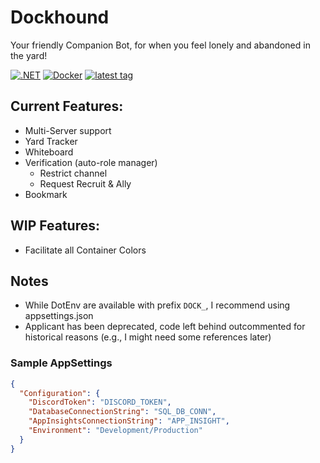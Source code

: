 # Dockhound
Your friendly Companion Bot, for when you feel lonely and abandoned in the yard!

[![.NET](https://github.com/Yilmas/wll-tracker/actions/workflows/dotnet.yml/badge.svg)](https://github.com/Yilmas/wll-tracker/actions/workflows/dotnet.yml)
[![Docker](https://github.com/Yilmas/wll-tracker/actions/workflows/release.yaml/badge.svg)](https://github.com/Yilmas/wll-tracker/actions/workflows/release.yaml)
[![latest tag](https://badgen.net/github/tag/Yilmas/wll-tracker)](https://badgen.net/github/tag/Yilmas/wll-tracker)

## Current Features:
- Multi-Server support
- Yard Tracker
- Whiteboard
- Verification (auto-role manager)
	- Restrict channel
	- Request Recruit & Ally
- Bookmark


## WIP Features:
- Facilitate all Container Colors

## Notes
- While DotEnv are available with prefix `DOCK_`, I recommend using appsettings.json
- Applicant has been deprecated, code left behind outcommented for historical reasons (e.g., I might need some references later)

### Sample AppSettings

```json
{
  "Configuration": {
    "DiscordToken": "DISCORD_TOKEN",
    "DatabaseConnectionString": "SQL_DB_CONN",
    "AppInsightsConnectionString": "APP_INSIGHT",
    "Environment": "Development/Production"
  }
}

```